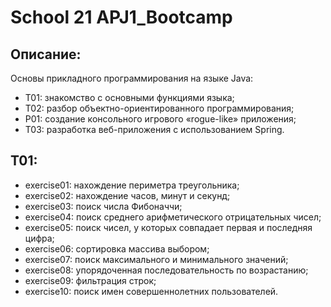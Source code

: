 # School 21 APJ1_Bootcamp
## Описание:
Основы прикладного программирования на языке Java: 
- T01: знакомство с основными функциями языка;
- T02: разбор объектно-ориентированного программирования;
- P01: создание консольного игрового «rogue-like» приложения;
- T03: разработка веб-приложения с использованием Spring.

## T01:
- exercise01: нахождение периметра треугольника;
- exercise02: нахождение часов, минут и секунд;
- exercise03: поиск числа Фибоначчи;
- exercise04: поиск среднего арифметического отрицательных чисел;
- exercise05: поиск чисел, у которых совпадает первая и последняя цифра;
- exercise06: cортировка массива выбором;
- exercise07: поиск максимального и минимального значений;
- exercise08: упорядоченная последовательность по возрастанию;
- exercise09: фильтрация строк;
- exercise10: поиск имен совершеннолетних пользователей.
